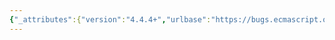 ```yaml
---
{"_attributes":{"version":"4.4.4+","urlbase":"https://bugs.ecmascript.org/","maintainer":"dherman@mozilla.com"},"bug":{"bug_id":80,"creation_ts":"2011-03-23 14:59:00 -0700","short_desc":"Disable negative parser early error test cases violating the extension clause of Chapter 16","delta_ts":"2012-01-13 09:15:58 -0800","product":"Test262","component":"ECMA-262 Tests","version":"unspecified","rep_platform":"All","op_sys":"All","bug_status":"RESOLVED","resolution":"FIXED","priority":"Low","bug_severity":"normal","everconfirmed":true,"reporter":{"uid":"dfugate","name":"Dave Fugate"},"assigned_to":{"uid":"dfugate","name":"Dave Fugate"},"long_desc":[{"commentid":170,"comment_count":0,"who":{"uid":"dfugate","name":"Dave Fugate"},"bug_when":"2011-03-23 14:59:04 -0700","thetext":"We have a number of tests which explicitly check to ensure a SyntaxError is thrown when specific parser extensions are present.  E.g., \"\\1\".  ES5.1 actually allows this type of scenario via the JavaScript syntax extension clause found in Chapter 16:\n    An implementation may extend program syntax and regular expression pattern\nor flag syntax. To permit this, all operations (such as calling eval, using a\nregular expression literal, or using the Function or RegExp constructor) that\nare allowed to throw SyntaxError are permitted to exhibit\nimplementation-defined behaviour instead of throwing SyntaxError when they\nencounter an implementation-defined extension to the program syntax or regular\nexpression pattern or flag syntax.\n\nAfter consulting with the TC-39 committee, we've decided 'negative parser\ntests' should be disabled unless ES5.1 explicitly calls out that\nthey should throw.  E.g., literal octals in strings under Strict Mode would be\na valid negative test case we would not disable.  Literal octals in strings outside of Strict Mode would *not* be a valid negative test case.\n\nIn the long term, the test harness and website will be adapted to allow opting-in WRT running these invalid albeit useful tests."},{"commentid":206,"comment_count":1,"who":{"uid":"dfugate","name":"Dave Fugate"},"bug_when":"2011-05-10 13:46:35 -0700","thetext":"Disabling these is trivial; identifying them...not-so-much.  Three days to implement this?"},{"commentid":596,"comment_count":2,"who":{"uid":"dfugate","name":"Dave Fugate"},"bug_when":"2012-01-13 09:15:58 -0800","thetext":"All tests identified by this Work Item and in test\\config\\excludelist.xml have been removed by Mark.  Any other invalid tests will be removed on an as-needed basis."}]}}
---
```

